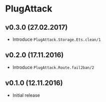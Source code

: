 # PlugAttack

## v0.3.0 (27.02.2017)

* Introduce `PlugAttack.Storage.Ets.clean/1`

## v0.2.0 (17.11.2016)

* Introduce `PlugAttack.Route.fail2ban/2`

## v0.1.0 (12.11.2016)

* Initial release
